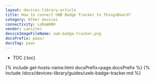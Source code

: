 ```yaml
---
layout: devices-library-article
title: How to connect UWB Badge Tracker to ThingsBoard?
category: Other devices
connectivity: LoRaWAN®
vendor: Lansitec
deviceImageFileName: uwb-badge-tracker.png
docsPrefix: paas/
docsTag: paas
---
```


* TOC
{:toc}

{% include get-hosts-name.html docsPrefix=page.docsPrefix %}
{% include /docs/devices-library/guides/uwb-badge-tracker.md %}
